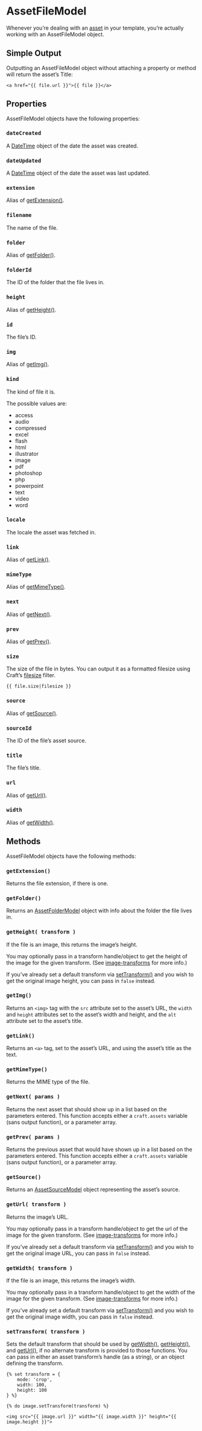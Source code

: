 # AssetFileModel

Whenever you’re dealing with an [asset](../assets.md) in your template, you’re actually working with an AssetFileModel object.

## Simple Output

Outputting an AssetFileModel object without attaching a property or method will return the asset’s Title:

```twig
<a href="{{ file.url }}">{{ file }}</a>
```

## Properties

AssetFileModel objects have the following properties:

### `dateCreated`

A [DateTime](datetime.md) object of the date the asset was created.

### `dateUpdated`

A [DateTime](datetime.md) object of the date the asset was last updated.

### `extension`

Alias of [getExtension()](#getExtension).

### `filename`

The name of the file.

### `folder`

Alias of [getFolder()](#getFolder).

### `folderId`

The ID of the folder that the file lives in.

### `height`

Alias of [getHeight()](#getHeight).

### `id`

The file’s ID.

### `img`

Alias of [getImg()](#getImg).

### `kind`

The kind of file it is.

The possible values are:

* access
* audio
* compressed
* excel
* flash
* html
* illustrator
* image
* pdf
* photoshop
* php
* powerpoint
* text
* video
* word

### `locale`

The locale the asset was fetched in.

### `link`

Alias of [getLink()](#getLink).

### `mimeType`

Alias of [getMimeType()](#getMimeType).

### `next`

Alias of [getNext()](#getNext).

### `prev`

Alias of [getPrev()](#getPrev).

### `size`

The size of the file in bytes. You can output it as a formatted filesize using Craft’s [filesize](filters.md#filesize) filter.

```twig
{{ file.size|filesize }}
```

### `source`

Alias of [getSource()](#getSource).

### `sourceId`

The ID of the file’s asset source.

### `title`

The file’s title.

### `url`

Alias of [getUrl()](#getUrl).

### `width`

Alias of [getWidth()](#getWidth).


## Methods

AssetFileModel objects have the following methods:

### `getExtension()`

Returns the file extension, if there is one.

### `getFolder()`

Returns an [AssetFolderModel](assetfoldermodel.md) object with info about the folder the file lives in.

### `getHeight( transform )`

If the file is an image, this returns the image’s height.

You may optionally pass in a transform handle/object to get the height of the image for the given transform. (See [image-transforms](../image-transforms.md) for more info.)

If you’ve already set a default transform via [setTransform()](#setTransform) and you wish to get the original image height, you can pass in `false` instead.

### `getImg()`

Returns an `<img>` tag with the `src` attribute set to the asset’s URL, the `width` and `height` attributes set to the asset’s width and height, and the `alt` attribute set to the asset’s title.

### `getLink()`

Returns an `<a>` tag, set to the asset’s URL, and using the asset’s title as the text.

### `getMimeType()`

Returns the MIME type of the file.

### `getNext( params )`

Returns the next asset that should show up in a list based on the parameters entered. This function accepts either a `craft.assets` variable (sans output function), or a parameter array.

### `getPrev( params )`

Returns the previous asset that would have shown up in a list based on the parameters entered. This function accepts either a `craft.assets` variable (sans output function), or a parameter array.

### `getSource()`

Returns an [AssetSourceModel](assetsourcemodel.md) object representing the asset’s source.

### `getUrl( transform )`

Returns the image’s URL.

You may optionally pass in a transform handle/object to get the url of the image for the given transform. (See [image-transforms](../image-transforms.md) for more info.)

If you’ve already set a default transform via [setTransform()](#setTransform) and you wish to get the original image URL, you can pass in `false` instead.

### `getWidth( transform )`

If the file is an image, this returns the image’s width.

You may optionally pass in a transform handle/object to get the width of the image for the given transform. (See [image-transforms](../image-transforms.md) for more info.)

If you’ve already set a default transform via [setTransform()](#setTransform) and you wish to get the original image width, you can pass in `false` instead.

### `setTransform( transform )`

Sets the default transform that should be used by [getWidth()](#getWidth), [getHeight()](#getHeight), and [getUrl()](#getUrl), if no alternate transform is provided to those functions. You can pass in either an asset transform’s handle (as a string), or an object defining the transform.

```twig
{% set transform = {
    mode: 'crop',
    width: 100,
    height: 100
} %}

{% do image.setTransform(transform) %}

<img src="{{ image.url }}" width="{{ image.width }}" height="{{ image.height }}">
```

